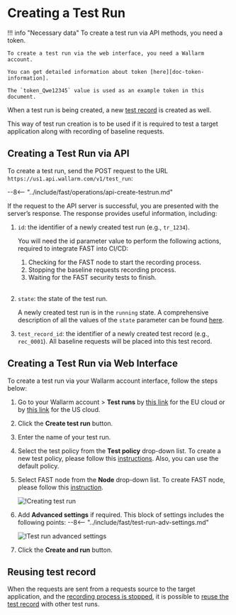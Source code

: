 [img-test-run-creation]:            ../../images/fast/operations/common/create-testrun/test-run-create.png
[img-testrun-adv-settings]:         ../../images/fast/operations/common/create-testrun/test-run-settings.png

[doc-token-information]:    internals.md#token
[doc-state-description]:    check-testrun-status.md
[doc-copying-testrun]:      copy-testrun.md
[doc-testrecord]:           internals.md#test-record

[link-stopping-recording-chapter]:  stop-recording.md
[link-create-policy]:               test-policy/general.md
[link-create-node]:                 create-node.md

#   Creating a Test Run

!!! info "Necessary data"
    To create a test run via API methods, you need a token.
    
    To create a test run via the web interface, you need a Wallarm account.
    
    You can get detailed information about token [here][doc-token-information].
    
    The `token_Qwe12345` value is used as an example token in this document.

When a test run is being created, a new [test record][doc-testrecord] is created as well.

This way of test run creation is to be used if it is required to test a target application along with recording of baseline requests.

## Creating a Test Run via API

To create a test run, send the POST request to the URL `https://us1.api.wallarm.com/v1/test_run`:

--8<-- "../include/fast/operations/api-create-testrun.md"

If the request to the API server is successful, you are presented with the server’s response. The response provides useful information, including:

1.  `id`: the identifier of a newly created test run (e.g., `tr_1234`).
    
    You will need the id parameter value to perform the following actions, required to integrate FAST into CI/CD:
    1.  Checking for the FAST node to start the recording process.  
    2.  Stopping the baseline requests recording process.
    3.  Waiting for the FAST security tests to finish.
    
    <br>
    
2.  `state`: the state of the test run.
    
    A newly created test run is in the `running` state.
    A comprehensive description of all the values of the `state` parameter can be found [here][doc-state-description].
    
3.  `test_record_id`: the identifier of a newly created test record (e.g., `rec_0001`). All baseline requests will be placed into this test record.    

##  Creating a Test Run via Web Interface
      
To create a test run via your Wallarm account interface, follow the steps below:

1. Go to your Wallarm account > **Test runs** by [this link](https://my.wallarm.com/testing/testruns) for the EU cloud or by [this link](https://us1.my.wallarm.com/testing/testruns) for the US cloud.

2. Click the **Create test run** button.

3. Enter the name of your test run.

4. Select the test policy from the **Test policy** drop-down list. To create a new test policy, please follow this [instructions][link-create-policy]. Also, you can use the default policy.

5. Select FAST node from the **Node** drop-down list. To create FAST node, please follow this [instruction][link-create-node].

    ![!Creating test run][img-test-run-creation]

6. Add **Advanced settings** if required. This block of settings includes the following points:
--8<-- "../include/fast/test-run-adv-settings.md"

    ![!Test run advanced settings][img-testrun-adv-settings]

7.  Click the **Create and run** button.

## Reusing test record

When the requests are sent from a requests source to the target application, and the [recording process is stopped][link-stopping-recording-chapter], it is possible to [reuse the test record][doc-copying-testrun] with other test runs.
